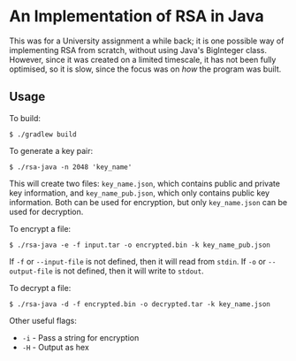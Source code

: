 # An Implementation of RSA in Java #

This was for a University assignment a while back; it is one possible way of implementing RSA from scratch, without using Java's BigInteger class. However, since it was created on a limited timescale, it has not been fully optimised, so it is slow, since the focus was on *how* the program was built.

## Usage ##

To build:

`$ ./gradlew build`

To generate a key pair:

`$ ./rsa-java -n 2048 'key_name'`

This will create two files: `key_name.json`, which contains public and private key information, and `key_name_pub.json`, which only contains public key information. Both can be used for encryption, but only `key_name.json` can be used for decryption.

To encrypt a file:

`$ ./rsa-java -e -f input.tar -o encrypted.bin -k key_name_pub.json`

If `-f` or `--input-file` is not defined, then it will read from `stdin`. If `-o` or `--output-file` is not defined, then it will write to `stdout`.

To decrypt a file:

`$ ./rsa-java -d -f encrypted.bin -o decrypted.tar -k key_name.json`

Other useful flags:

* `-i` - Pass a string for encryption
* `-H` - Output as hex
